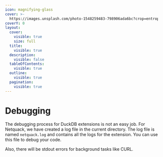 ```yaml
---
icon: magnifying-glass
cover: >-
  https://images.unsplash.com/photo-1548259483-798906ada6bc?crop=entropy&cs=srgb&fm=jpg&ixid=M3wxOTcwMjR8MHwxfHNlYXJjaHw3fHxtYWduaWZpZXJ8ZW58MHx8fHwxNzQ3NzM0MzQzfDA&ixlib=rb-4.1.0&q=85
coverY: 0
layout:
  cover:
    visible: true
    size: full
  title:
    visible: true
  description:
    visible: false
  tableOfContents:
    visible: true
  outline:
    visible: true
  pagination:
    visible: true
---
```


# Debugging

The debugging process for DuckDB extensions is not an easy job. For Netquack, we have created a log file in the current directory. The log file is named `netquack.log` and contains all the logs for the extension. You can use this file to debug your code.

Also, there will be stdout errors for background tasks like CURL.
